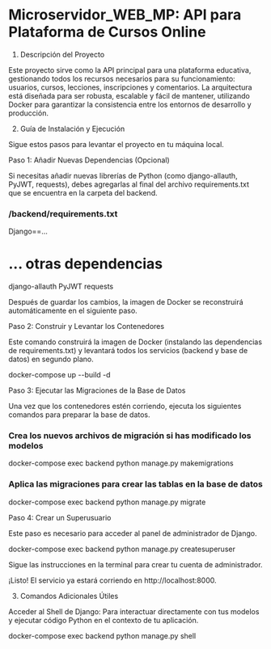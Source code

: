 # Microservidor_WEB_MP: API para Plataforma de Cursos Online

1. Descripción del Proyecto

Este proyecto sirve como la API principal para una plataforma educativa, gestionando todos los recursos necesarios para su funcionamiento: usuarios, cursos, lecciones, inscripciones y comentarios. La arquitectura está diseñada para ser robusta, escalable y fácil de mantener, utilizando Docker para garantizar la consistencia entre los entornos de desarrollo y producción.

2. Guía de Instalación y Ejecución

Sigue estos pasos para levantar el proyecto en tu máquina local.

Paso 1: Añadir Nuevas Dependencias (Opcional)

Si necesitas añadir nuevas librerías de Python (como django-allauth, PyJWT, requests), debes agregarlas al final del archivo requirements.txt que se encuentra en la carpeta del backend.

### /backend/requirements.txt

Django==...
# ... otras dependencias
django-allauth
PyJWT
requests


Después de guardar los cambios, la imagen de Docker se reconstruirá automáticamente en el siguiente paso.

Paso 2: Construir y Levantar los Contenedores

Este comando construirá la imagen de Docker (instalando las dependencias de requirements.txt) y levantará todos los servicios (backend y base de datos) en segundo plano.

docker-compose up --build -d


Paso 3: Ejecutar las Migraciones de la Base de Datos

Una vez que los contenedores estén corriendo, ejecuta los siguientes comandos para preparar la base de datos.

### Crea los nuevos archivos de migración si has modificado los modelos
docker-compose exec backend python manage.py makemigrations

### Aplica las migraciones para crear las tablas en la base de datos
docker-compose exec backend python manage.py migrate


Paso 4: Crear un Superusuario

Este paso es necesario para acceder al panel de administrador de Django.

docker-compose exec backend python manage.py createsuperuser


Sigue las instrucciones en la terminal para crear tu cuenta de administrador.

¡Listo! El servicio ya estará corriendo en http://localhost:8000.

3. Comandos Adicionales Útiles

Acceder al Shell de Django: Para interactuar directamente con tus modelos y ejecutar código Python en el contexto de tu aplicación.

docker-compose exec backend python manage.py shell
